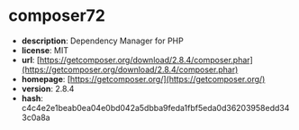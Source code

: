 # composer72

- **description**: Dependency Manager for PHP
- **license**: MIT
- **url**: [https://getcomposer.org/download/2.8.4/composer.phar](https://getcomposer.org/download/2.8.4/composer.phar)
- **homepage**: [https://getcomposer.org/](https://getcomposer.org/)
- **version**: 2.8.4
- **hash**: c4c4e2e1beab0ea04e0bd042a5dbba9feda1fbf5eda0d36203958edd343c0a8a

